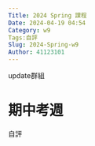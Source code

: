 ```yaml
---
Title: 2024 Spring 課程
Date: 2024-04-19 04:54
Category: w9
Tags:自評
Slug: 2024-Spring-w9
Author: 41123101
---
```


update群組

<!-- PELICAN_END_SUMMARY -->
# 期中考週

自評
